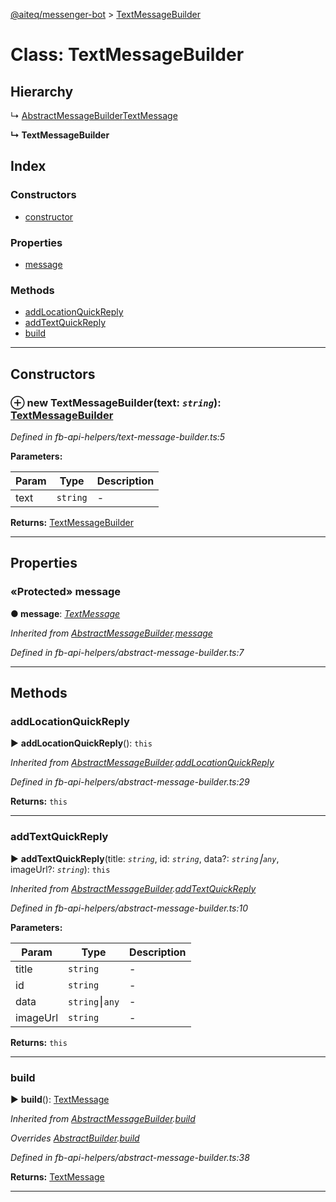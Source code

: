 [@aiteq/messenger-bot](../README.md) > [TextMessageBuilder](../classes/textmessagebuilder.md)



# Class: TextMessageBuilder

## Hierarchy


↳  [AbstractMessageBuilder](abstractmessagebuilder.md)[TextMessage](../interfaces/send.textmessage.md)

**↳ TextMessageBuilder**







## Index

### Constructors

* [constructor](textmessagebuilder.md#constructor)


### Properties

* [message](textmessagebuilder.md#message)


### Methods

* [addLocationQuickReply](textmessagebuilder.md#addlocationquickreply)
* [addTextQuickReply](textmessagebuilder.md#addtextquickreply)
* [build](textmessagebuilder.md#build)



---
## Constructors
<a id="constructor"></a>


### ⊕ **new TextMessageBuilder**(text: *`string`*): [TextMessageBuilder](textmessagebuilder.md)



*Defined in fb-api-helpers/text-message-builder.ts:5*



**Parameters:**

| Param | Type | Description |
| ------ | ------ | ------ |
| text | `string`   |  - |





**Returns:** [TextMessageBuilder](textmessagebuilder.md)

---


## Properties
<a id="message"></a>

### «Protected» message

**●  message**:  *[TextMessage](../interfaces/send.textmessage.md)* 

*Inherited from [AbstractMessageBuilder](abstractmessagebuilder.md).[message](abstractmessagebuilder.md#message)*

*Defined in fb-api-helpers/abstract-message-builder.ts:7*





___


## Methods
<a id="addlocationquickreply"></a>

###  addLocationQuickReply

► **addLocationQuickReply**(): `this`




*Inherited from [AbstractMessageBuilder](abstractmessagebuilder.md).[addLocationQuickReply](abstractmessagebuilder.md#addlocationquickreply)*

*Defined in fb-api-helpers/abstract-message-builder.ts:29*





**Returns:** `this`





___

<a id="addtextquickreply"></a>

###  addTextQuickReply

► **addTextQuickReply**(title: *`string`*, id: *`string`*, data?: *`string`⎮`any`*, imageUrl?: *`string`*): `this`




*Inherited from [AbstractMessageBuilder](abstractmessagebuilder.md).[addTextQuickReply](abstractmessagebuilder.md#addtextquickreply)*

*Defined in fb-api-helpers/abstract-message-builder.ts:10*



**Parameters:**

| Param | Type | Description |
| ------ | ------ | ------ |
| title | `string`   |  - |
| id | `string`   |  - |
| data | `string`⎮`any`   |  - |
| imageUrl | `string`   |  - |





**Returns:** `this`





___

<a id="build"></a>

###  build

► **build**(): [TextMessage](../interfaces/send.textmessage.md)




*Inherited from [AbstractMessageBuilder](abstractmessagebuilder.md).[build](abstractmessagebuilder.md#build)*

*Overrides [AbstractBuilder](abstractbuilder.md).[build](abstractbuilder.md#build)*

*Defined in fb-api-helpers/abstract-message-builder.ts:38*





**Returns:** [TextMessage](../interfaces/send.textmessage.md)





___


